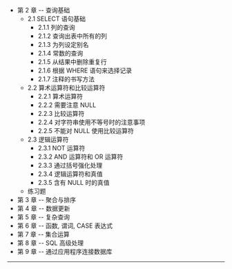 - 第 2 章 -- 查询基础
    + 2.1 SELECT 语句基础
        - 2.1.1 列的查询
        - 2.1.2 查询出表中所有的列
        - 2.1.3 为列设定别名
        - 2.1.4 常数的查询
        - 2.1.5 从结果中删除重复行
        - 2.1.6 根据 WHERE 语句来选择记录 
        - 2.1.7 注释的书写方法
    + 2.2 算术运算符和比较运算符
        - 2.2.1 算术运算符 
        - 2.2.2 需要注意 NULL
        - 2.2.3 比较运算符
        - 2.2.4 对字符串使用不等号时的注意事项
        - 2.2.5 不能对 NULL 使用比较运算符
    + 2.3 逻辑运算符
        - 2.3.1 NOT 运算符
        - 2.3.2 AND 运算符和 OR 运算符
        - 2.3.3 通过括号强化处理
        - 2.3.4 逻辑运算符和真值
        - 2.3.5 含有 NULL 时的真值
    + 练习题
- 第 3 章 -- 聚合与排序
- 第 4 章 -- 数据更新
- 第 5 章 -- 复杂查询
- 第 6 章 -- 函数, 谓词, CASE 表达式
- 第 7 章 -- 集合运算
- 第 8 章 -- SQL 高级处理
- 第 9 章 -- 通过应用程序连接数据库
---